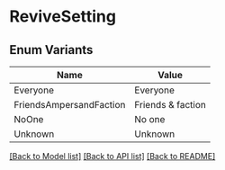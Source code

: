 # ReviveSetting

## Enum Variants

| Name | Value |
|---- | -----|
| Everyone | Everyone |
| FriendsAmpersandFaction | Friends &amp; faction |
| NoOne | No one |
| Unknown | Unknown |


[[Back to Model list]](../README.md#documentation-for-models) [[Back to API list]](../README.md#documentation-for-api-endpoints) [[Back to README]](../README.md)


